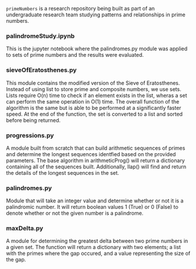 `primeNumbers` is a research repository being built as part of an undergraduate research team studying patterns and relationships in prime numbers.

### palindromeStudy.ipynb
This is the jupyter notebook where the palindromes.py module was applied to sets of prime numbers and the results were evaluated.

### sieveOfEratosthenes.py
This module contains the modified version of the Sieve of Eratosthenes. Instead of using list to store prime and composite numbers, we use sets. Lists require O(n) time to check if an element exists in the list, wheras a set can perform the same operation in O(1) time. The overall function of the algorithm is the same but is able to be performed at a significantly faster speed. At the end of the function, the set is converted to a list and sorted before being returned.

### progressions.py
A module built from scratch that can build arithmetic sequences of primes and determine the longest sequences identfied based on the provided parameters. The base algorithm in arithmeticProg() will return a dictionary containing all of the sequences built. Additionally, llap() will find and return the details of the longest sequences in the set.

### palindromes.py
Module that will take an integer value and determine whether or not it is a palindromic number. It will return boolean values 1 (True) or 0 (False) to denote whether or not the given number is a palindrome.

### maxDelta.py
A module for determining the greatest delta between two prime numbers in a given set. The function will return a dictionary with two elements; a list with the primes where the gap occured, and a value representing the size of the gap.

